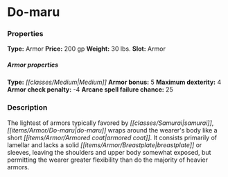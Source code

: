 ﻿---
Title: "Do-maru"
Type: "Armor"
Price: "200 gp"
Weight: "30 lbs."
Slot: "Armor"
Armor properties Type: "Medium"
Armor bonus: "5"
Maximum dexterity: "4"
Armor check penalty: "-4"
Arcane spell failure chance: "25"
Description: |
  "The lightest of armors typically favored by samurai, do-maru wraps around the wearer's body like a short armored coat. It consists primarily of lamellar and lacks a solid breastplate or sleeves, leaving the shoulders and upper body somewhat exposed, but permitting the wearer greater flexibility than do the majority of heavier armors."
Sources: "['Ultimate Combat', 'Ultimate Equipment']"
---

# Do-maru

### Properties

**Type:** Armor **Price:** 200 gp **Weight:** 30 lbs. **Slot:** Armor

##### Armor properties

**Type:** _[[classes/Medium|Medium]]_ **Armor bonus:** 5 **Maximum dexterity:** 4 **Armor check penalty:** -4 **Arcane spell failure chance:** 25

### Description

The lightest of armors typically favored by _[[classes/Samurai|samurai]]_, _[[items/Armor/Do-maru|do-maru]]_ wraps around the wearer's body like a short _[[items/Armor/Armored coat|armored coat]]_. It consists primarily of lamellar and lacks a solid _[[items/Armor/Breastplate|breastplate]]_ or sleeves, leaving the shoulders and upper body somewhat exposed, but permitting the wearer greater flexibility than do the majority of heavier armors.

